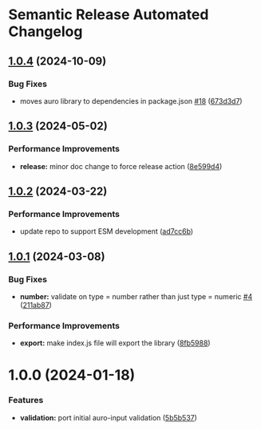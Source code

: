 # Semantic Release Automated Changelog

## [1.0.4](https://github.com/AlaskaAirlines/auro-formvalidation/compare/v1.0.3...v1.0.4) (2024-10-09)


### Bug Fixes

* moves auro library to dependencies in package.json [#18](https://github.com/AlaskaAirlines/auro-formvalidation/issues/18) ([673d3d7](https://github.com/AlaskaAirlines/auro-formvalidation/commit/673d3d7a57d44bdd195e2ac7cfdf9942b8a120d8))

## [1.0.3](https://github.com/AlaskaAirlines/auro-formvalidation/compare/v1.0.2...v1.0.3) (2024-05-02)


### Performance Improvements

* **release:** minor doc change to force release action ([8e599d4](https://github.com/AlaskaAirlines/auro-formvalidation/commit/8e599d41ed9eb8d3a22b01a52abbb902709ccd2a))

## [1.0.2](https://github.com/AlaskaAirlines/auro-formvalidation/compare/v1.0.1...v1.0.2) (2024-03-22)


### Performance Improvements

* update repo to support ESM development ([ad7cc6b](https://github.com/AlaskaAirlines/auro-formvalidation/commit/ad7cc6b4137d1da1e73c332ada7e9864beeed9a9))

## [1.0.1](https://github.com/AlaskaAirlines/auro-formvalidation/compare/v1.0.0...v1.0.1) (2024-03-08)


### Bug Fixes

* **number:** validate on type = number rather than just type = numeric [#4](https://github.com/AlaskaAirlines/auro-formvalidation/issues/4) ([211ab87](https://github.com/AlaskaAirlines/auro-formvalidation/commit/211ab87c3ee4540d6e42ea3ce9c654d29b3dbf05))


### Performance Improvements

* **export:** make index.js file will  export the library ([8fb5988](https://github.com/AlaskaAirlines/auro-formvalidation/commit/8fb59888a52fd9bf2211326cc4e802be79bbfb13))

# 1.0.0 (2024-01-18)


### Features

* **validation:** port initial auro-input validation ([5b5b537](https://github.com/AlaskaAirlines/auro-formvalidation/commit/5b5b537ffff55d01da8d8bd76a4e6de7bb3300ad))
